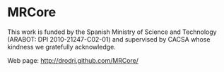 MRCore
======

This work is funded by the Spanish Ministry of Science and Technology 
(ARABOT: DPI 2010-21247-C02-01) and supervised by CACSA 
whose kindness we gratefully acknowledge.

Web page: http://drodri.github.com/MRCore/
